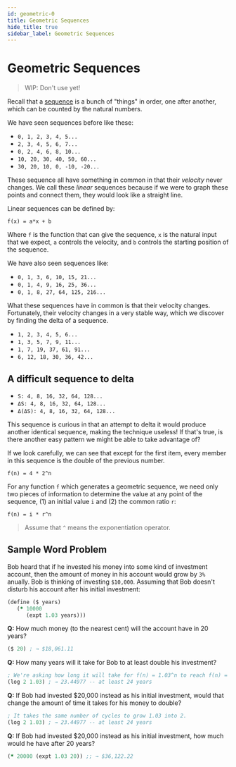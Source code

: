 ```yaml
---
id: geometric-0
title: Geometric Sequences
hide_title: true
sidebar_label: Geometric Sequences
---
```


# Geometric Sequences

> WIP: Don't use yet!

Recall that a [sequence](sequence.md) is a bunch of "things" in order, one after 
another, which can be counted by the natural numbers.

We have seen sequences before like these:

  * `0, 1, 2, 3, 4, 5...`
  * `2, 3, 4, 5, 6, 7...`
  * `0, 2, 4, 6, 8, 10...`
  * `10, 20, 30, 40, 50, 60...`
  * `30, 20, 10, 0, -10, -20...`

These sequence all have something in common in that their *velocity* never 
changes. We call these *linear* sequences because if we were to graph these
points and connect them, they would look like a straight line.

Linear sequences can be defined by:

`f(x) = a*x + b`

Where `f` is the function that can give the sequence, `x` is the natural input
that we expect, `a` controls the velocity, and `b` controls the starting 
position of the sequence.

We have also seen sequences like:

  * `0, 1, 3, 6, 10, 15, 21...`
  * `0, 1, 4, 9, 16, 25, 36...`
  * `0, 1, 8, 27, 64, 125, 216...`

What these sequences have in common is that their velocity changes. Fortunately,
their velocity changes in a very stable way, which we discover by finding the
delta of a sequence.

  * `1, 2, 3, 4, 5, 6...`
  * `1, 3, 5, 7, 9, 11...`
  * `1, 7, 19, 37, 61, 91...`
  * `6, 12, 18, 30, 36, 42...`

## A difficult sequence to delta

  * `S: 4, 8, 16, 32, 64, 128...`
  * `ΔS: 4, 8, 16, 32, 64, 128...`
  * `Δ(ΔS): 4, 8, 16, 32, 64, 128...`

This sequence is curious in that an attempt to delta it would produce another
identical sequence, making the technique useless! If that's true, is there
another easy pattern we might be able to take advantage of?

If we look carefully, we can see that except for the first item, every member in
this sequence is the double of the previous number.

`f(n) = 4 * 2^n`

For any function `f` which generates a geometric sequence, we need only two 
pieces of information to determine the value at any point of the sequence, 
(1) an initial value `i` and (2) the common ratio `r`:

`f(n) = i * r^n`

> Assume that `^` means the exponentiation operator.

## Sample Word Problem

Bob heard that if he invested his money into some kind of investment account,
then the amount of money in his account would grow by `3%` anually. Bob is 
thinking of investing `$10,000`. Assuming that Bob doesn't disturb his account 
after his initial investment:

``` clojure
(define ($ years)
   (* 10000
      (expt 1.03 years)))
```

**Q:** How much money (to the nearest cent) will the account have in 20 years?

``` clojure
($ 20) ; → $18,061.11
```

**Q:** How many years will it take for Bob to at least double his investment?

``` clojure
; We're asking how long it will take for f(n) = 1.03^n to reach f(n) = 2.
(log 2 1.03) ; → 23.44977 -- at least 24 years
```

**Q:** If Bob had invested $20,000 instead as his initial investment, would that
change the amount of time it takes for his money to double?

``` clojure
; It takes the same number of cycles to grow 1.03 into 2.
(log 2 1.03) ; → 23.44977 -- at least 24 years
```

**Q:** If Bob had invested $20,000 instead as his initial investment, how much 
would he have after 20 years?

``` clojure
(* 20000 (expt 1.03 20)) ;; → $36,122.22
```